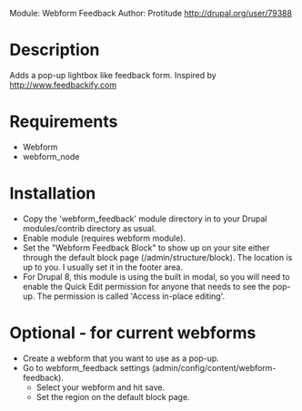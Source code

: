 
Module: Webform Feedback
Author: Protitude <http://drupal.org/user/79388>


Description
===========
Adds a pop-up lightbox like feedback form.
Inspired by http://www.feedbackify.com

Requirements
============

* Webform
* webform_node

Installation
============
* Copy the 'webform_feedback' module directory in to your Drupal
modules/contrib directory as usual.
* Enable module (requires webform module).
* Set the "Webform Feedback Block" to show up
on your site either through the default block page
(/admin/structure/block). The location is up to you.
I usually set it in the footer area.
* For Drupal 8, this module is using the built in modal,
so you will need to enable the Quick Edit permission for
anyone that needs to see the pop-up. The permission is
called 'Access in-place editing'.

Optional - for current webforms
===============================
* Create a webform that you want to use as a pop-up.
* Go to webform_feedback settings
(admin/config/content/webform-feedback).
	* Select your webform and hit save.
  * Set the region on the default block page.
